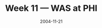 ---
layout: game
title: Week 11 — WAS at PHI
season: 2004
game_id: 2004_11_WAS_PHI
week: 11
date: 2004-11-21
home_team: PHI
away_team: WAS
final_home: 28
final_away: 6
pbp_url: /assets/data/pbp/2004/2004_11_WAS_PHI.csv.gz
---
